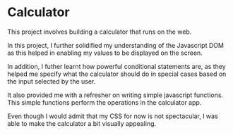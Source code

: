 # Calculator
This project involves building a calculator that runs on the web. 

In this project, I further solidified my understanding of the Javascript 
DOM as this helped in enabling my values to be displayed on the screen.

In addition, I futher learnt how powerful conditional statements are, as they helped me specify what the calculator should do in special cases based on the 
input selected by the user.

It also provided me with a refresher on writing simple javascript functions. This simple functions perform the operations in the calculator app.

Even though I would admit that my CSS for now is not spectacular, I was able to make the calculator a bit visually appealing.

